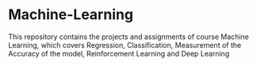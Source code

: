 # Machine-Learning
This repository contains the projects and assignments of course Machine Learning, which covers Regression, Classification, Measurement of the Accuracy of the model, Reinforcement Learning and Deep Learning
